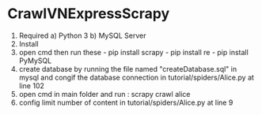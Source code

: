# CrawlVNExpressScrapy

1. Required 
  a) Python 3
  b) MySQL Server
2. Install 
  1. open cmd then run these
    - pip install scrapy
    - pip install re
    - pip install PyMySQL
  2. create database by running the file named "createDatabase.sql" in mysql and congif the database connection in tutorial/spiders/Alice.py at line 102
  3. open cmd in main folder and run : scrapy crawl alice
  4. config limit number of content in tutorial/spiders/Alice.py at line 9
